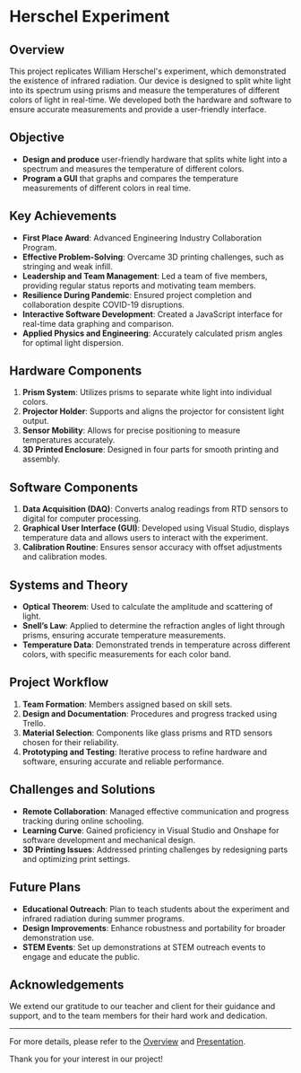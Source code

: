 # Herschel Experiment

## Overview

This project replicates William Herschel's experiment, which demonstrated the existence of infrared radiation. Our device is designed to split white light into its spectrum using prisms and measure the temperatures of different colors of light in real-time. We developed both the hardware and software to ensure accurate measurements and provide a user-friendly interface.

## Objective

- **Design and produce** user-friendly hardware that splits white light into a spectrum and measures the temperature of different colors.
- **Program a GUI** that graphs and compares the temperature measurements of different colors in real time.

## Key Achievements

- **First Place Award**: Advanced Engineering Industry Collaboration Program.
- **Effective Problem-Solving**: Overcame 3D printing challenges, such as stringing and weak infill.
- **Leadership and Team Management**: Led a team of five members, providing regular status reports and motivating team members.
- **Resilience During Pandemic**: Ensured project completion and collaboration despite COVID-19 disruptions.
- **Interactive Software Development**: Created a JavaScript interface for real-time data graphing and comparison.
- **Applied Physics and Engineering**: Accurately calculated prism angles for optimal light dispersion.

## Hardware Components

1. **Prism System**: Utilizes prisms to separate white light into individual colors.
2. **Projector Holder**: Supports and aligns the projector for consistent light output.
3. **Sensor Mobility**: Allows for precise positioning to measure temperatures accurately.
4. **3D Printed Enclosure**: Designed in four parts for smooth printing and assembly.

## Software Components

1. **Data Acquisition (DAQ)**: Converts analog readings from RTD sensors to digital for computer processing.
2. **Graphical User Interface (GUI)**: Developed using Visual Studio, displays temperature data and allows users to interact with the experiment.
3. **Calibration Routine**: Ensures sensor accuracy with offset adjustments and calibration modes.

## Systems and Theory

- **Optical Theorem**: Used to calculate the amplitude and scattering of light.
- **Snell’s Law**: Applied to determine the refraction angles of light through prisms, ensuring accurate temperature measurements.
- **Temperature Data**: Demonstrated trends in temperature across different colors, with specific measurements for each color band.

## Project Workflow

1. **Team Formation**: Members assigned based on skill sets.
2. **Design and Documentation**: Procedures and progress tracked using Trello.
3. **Material Selection**: Components like glass prisms and RTD sensors chosen for their reliability.
4. **Prototyping and Testing**: Iterative process to refine hardware and software, ensuring accurate and reliable performance.

## Challenges and Solutions

- **Remote Collaboration**: Managed effective communication and progress tracking during online schooling.
- **Learning Curve**: Gained proficiency in Visual Studio and Onshape for software development and mechanical design.
- **3D Printing Issues**: Addressed printing challenges by redesigning parts and optimizing print settings.

## Future Plans

- **Educational Outreach**: Plan to teach students about the experiment and infrared radiation during summer programs.
- **Design Improvements**: Enhance robustness and portability for broader demonstration use.
- **STEM Events**: Set up demonstrations at STEM outreach events to engage and educate the public.

## Acknowledgements

We extend our gratitude to our teacher and client for their guidance and support, and to the team members for their hard work and dedication.

---

For more details, please refer to the [Overview](./Overview.pdf) and [Presentation](./Presentation.pdf).

Thank you for your interest in our project!

